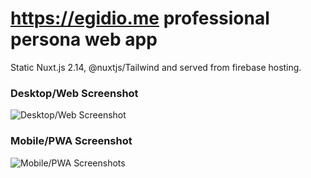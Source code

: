 # https://egidio.me professional persona web app

Static Nuxt.js 2.14, @nuxtjs/Tailwind and served from firebase hosting.

### Desktop/Web Screenshot
![Desktop/Web Screenshot](https://egidio.me/egidio-me.desktop.sreenshots.png)

### Mobile/PWA Screenshot
![Mobile/PWA Screenshots](https://egidio.me/egidio-me.mobile-pwa.sreenshots.png)
